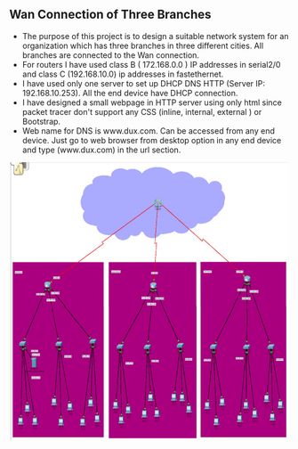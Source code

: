<!DOCTYPE html>
<html>
<body>

  <h2>Wan Connection of Three Branches</h2>

  <ul>
    <li>The purpose of this project is to design a suitable network system for an organization which has three branches in three different cities. All branches are connected to the Wan connection.
    </li>
    <li>For routers I have used class B ( 172.168.0.0 ) IP addresses in serial2/0 and class C (192.168.10.0) ip addresses in fastethernet.
    </li>
    <li>I have used only one server to set up DHCP DNS HTTP (Server IP: 192.168.10.253). All the end device have DHCP connection.
    </li>
    <li>I have designed a small webpage in HTTP server using only html since packet tracer don't support any CSS (inline, internal, external ) or Bootstrap.
    </li>
    <li>Web name for DNS is www.dux.com. Can be accessed from any end device. Just go to web browser from desktop option in any end device and type (www.dux.com) in the url section.
    </li>
  </ul> 
  <center>
  	<img src="Screenshot of Setup.jpg" width="500" height="500">
  	</center> 

</body>
</html>